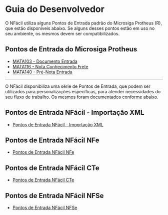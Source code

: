 # Guia do Desenvolvedor

O NFácil utiliza alguns Pontos de Entrada padrão do Microsiga Protheus (R), que estão disponíveis abaixo. Se alguns desses pontos estão em uso no seu ambiente, os mesmos devem ser compatibilizados.

## Pontos de Entrada do Microsiga Protheus

- [MATA103 - Documento Entrada](mata103.md)
- [MATA116 - Nota Conhecimento Frete](mata116.md)
- [MATA140 - Pré-Nota Entrada](mata140.md)

-----

O NFácil disponibiliza uma série de Pontos de Entrada, que podem ser utilizados para personalizações específicas, para atender necessidades do seu fluxo de trabalho. Os mesmos foram documentados conforme abaixo.

## Pontos de Entrada NFácil - Importação XML

- [Pontos de Entrada NFácil - Importação XML](pontoimp.md)

## Pontos de Entrada NFácil NFe

- [Pontos de Entrada NFácil NFe](pontonfe.md)

## Pontos de Entrada NFácil CTe

- [Pontos de Entrada NFácil CTe](pontocte.md)

## Pontos de Entrada NFácil NFSe

- [Pontos de Entrada NFácil NFSe](pontonfs.md)


